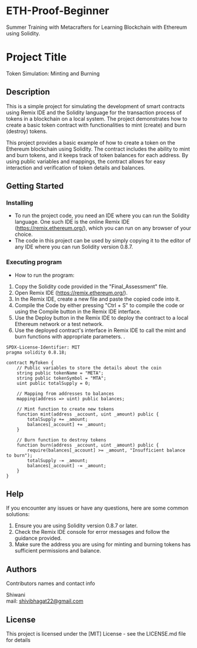# ETH-Proof-Beginner
Summer Training with Metacrafters for Learning Blockchain with Ethereum using Solidity.

# Project Title

Token Simulation: Minting and Burning

## Description

This is a simple project for simulating the development of smart contracts using Remix IDE and the Solidity language for the transaction process of tokens in a blockchain on a local system. The project demonstrates how to create a basic token contract with functionalities to mint (create) and burn (destroy) tokens.

This project provides a basic example of how to create a token on the Ethereum blockchain using Solidity. The contract includes the ability to mint and burn tokens, and it keeps track of token balances for each address. By using public variables and mappings, the contract allows for easy interaction and verification of token details and balances.

## Getting Started

### Installing

* To run the project code, you need an IDE where you can run the Solidity language. One such IDE is the online Remix IDE (https://remix.ethereum.org/), which you can run on any browser of your choice.
* The code in this project can be used by simply copying it to the editor of any IDE where you can run Solidity version 0.8.7.

### Executing program

* How to run the program:
1. Copy the Solidity code provided in the "Final_Assessment" file.
2. Open Remix IDE (https://remix.ethereum.org/).
3. In the Remix IDE, create a new file and paste the copied code into it.
4. Compile the Code by either pressing "Ctrl + S" to compile the code or using the Compile button in the Remix IDE interface.
5. Use the Deploy button in the Remix IDE to deploy the contract to a local Ethereum network or a test network.
6. Use the deployed contract's interface in Remix IDE to call the mint and burn functions with appropriate parameters.
.


```//
SPDX-License-Identifier: MIT
pragma solidity 0.8.18;

contract MyToken {
    // Public variables to store the details about the coin
    string public tokenName = "META";
    string public tokenSymbol = "MTA";
    uint public totalSupply = 0;

    // Mapping from addresses to balances
    mapping(address => uint) public balances;

    // Mint function to create new tokens
    function mint(address _account, uint _amount) public {
        totalSupply += _amount;
        balances[_account] += _amount;
    }

    // Burn function to destroy tokens
    function burn(address _account, uint _amount) public {
        require(balances[_account] >= _amount, "Insufficient balance to burn");
        totalSupply -= _amount;
        balances[_account] -= _amount;
    }
}
```

## Help

If you encounter any issues or have any questions, here are some common solutions:

1. Ensure you are using Solidity version 0.8.7 or later.
2. Check the Remix IDE console for error messages and follow the guidance provided.
3. Make sure the address you are using for minting and burning tokens has sufficient permissions and balance.

## Authors

Contributors names and contact info

Shiwani   
mail: shivibhagat22@gmail.com


## License

This project is licensed under the [MIT] License - see the LICENSE.md file for details
